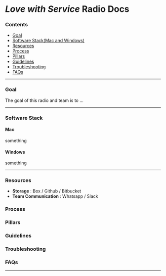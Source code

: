 # _**Love with Service**_ Radio Docs

###  Contents
* [Goal](#goal)
* [Software Stack(Mac and Windows)](#software-stack)
* [Resources](#resources)
* [Process](#process)
* [Pillars](#Pillars)
* [Guidelines](#Guidelines)
* [Troubleshooting](#troubleshooting)
* [FAQs](#faqs)

-----

### Goal
The goal of this radio and team is to ...

----
### Software Stack
#### Mac
something
#### Windows
something

----

### Resources
* **Storage** : Box / Github / Bitbucket
* **Team Communication** : Whatsapp / Slack

### Process
### Pillars
### Guidelines
### Troubleshooting
### FAQs
----

